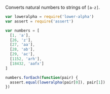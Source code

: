 Converts natural numbers to strings of `[a-z]`.

```javascript
var loweralpha = require('lower-alpha')
var assert = require('assert')

var numbers = [
  [1, 'a'],
  [26, 'z'],
  [27, 'aa'],
  [28, 'ab'],
  [29, 'ac'],
  [1152, 'arh'],
  [18432, 'aafx']
]

numbers.forEach(function(pair) {
  assert.equal(loweralpha(pair[0]), pair[1])
})
```
